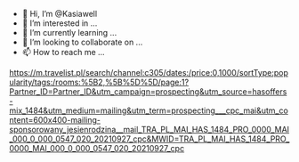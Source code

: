 - 👋 Hi, I’m @Kasiawell
- 👀 I’m interested in ...
- 🌱 I’m currently learning ...
- 💞️ I’m looking to collaborate on ...
- 📫 How to reach me ...

<!---
Kasiawell/Kasiawell is a ✨ special ✨ repository because its `README.md` (this file) appears on your GitHub profile.
You can click the Preview link to take a look at your changes.
--->
https://m.travelist.pl/search/channel:c305/dates:/price:0,1000/sortType:popularity/tags:/rooms:%5B2,%5B%5D%5D/page:1?Partner_ID=Partner_ID&utm_campaign=prospecting&utm_source=hasoffers-mix_1484&utm_medium=mailing&utm_term=prospecting___cpc_mai&utm_content=600x400-mailing-sponsorowany_jesienrodzina__mail_TRA_PL_MAI_HAS_1484_PRO_0000_MAI_000_0_000_0547_020_20210927_cpc&MWID=TRA_PL_MAI_HAS_1484_PRO_0000_MAI_000_0_000_0547_020_20210927_cpc
